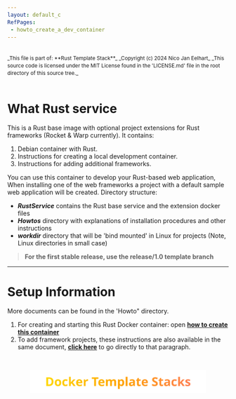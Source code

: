 ```yaml
---
layout: default_c
RefPages:
 - howto_create_a_dev_container
--- 
```


<small>
<br>
_This file is part of: **Rust Template Stack**_
_Copyright (c) 2024 Nico Jan Eelhart_
_This source code is licensed under the MIT License found in the  'LICENSE.md' file in the root directory of this source tree._
</small>
<br><br>

# What Rust service

This is a Rust base image with optional project extensions for Rust frameworks (Rocket & Warp currently). It contains:

1. Debian container with Rust.
1. Instructions for creating a local development container. 
1. Instructions for adding additional frameworks.

You can use this container to develop your Rust-based web application, When installing one of the web frameworks a project with a default sample web application will be created.
Directory structure:

- ***RustService*** contains the Rust base service and the extension docker files
- ***Howtos*** directory with explanations of installation procedures and other instructions         
- ***workdir*** directory that will be 'bind mounted' in Linux for projects (Note, Linux directories in small case)

> **For the first stable release, use the release/1.0 template branch**

----

# Setup Information

More documents can be found in the 'Howto" directory.

1. For creating and starting this Rust Docker container: open [**how to create this container**](./Howtos/howto_create_a_dev_container) 
1. To add framework projects, these instructions are also available in the same document, [**click here**](./Howtos/howto_create_a_dev_container#add-on_webrocket) to go directly to that paragraph.

<br>
<p align="center">
  <a href="https://nicojane.github.io/Docker-Template-Stacks-Home">
    <img src="assets/images/DTSfooter.svg" alt="DTS Template Stacks" width="400" />
  </a>
</p>

<!--
<br><br><br>
# Table of content
* Table of Contents
{:toc}
-->